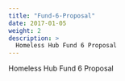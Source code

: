 ```yaml
---
title: "Fund-6-Proposal"
date: 2017-01-05
weight: 2
description: >
  Homeless Hub Fund 6 Proposal
---
```


 Homeless Hub Fund 6 Proposal

